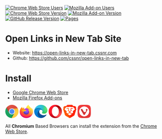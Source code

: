 [![Chrome Web Store Users](https://img.shields.io/chrome-web-store/users/efahmjakjnnmleokcaomicgfhobabdkc?logo=google&logoColor=white&label=google%20users)](https://chrome.google.com/webstore/detail/open-links-in-new-tab/efahmjakjnnmleokcaomicgfhobabdkc)
[![Mozilla Add-on Users](https://img.shields.io/amo/users/open-links-in-new-tab?logo=mozilla&label=mozilla%20users)](https://addons.mozilla.org/addon/open-links-in-new-tab)
[![Chrome Web Store Version](https://img.shields.io/chrome-web-store/v/efahmjakjnnmleokcaomicgfhobabdkc?label=chrome&logo=googlechrome)](https://chrome.google.com/webstore/detail/open-links-in-new-tab/efahmjakjnnmleokcaomicgfhobabdkc)
[![Mozilla Add-on Version](https://img.shields.io/amo/v/open-links-in-new-tab?label=firefox&logo=firefox)](https://addons.mozilla.org/addon/open-links-in-new-tab)
[![GitHub Release Version](https://img.shields.io/github/v/release/cssnr/open-links-in-new-tab?logo=github)](https://github.com/cssnr/open-links-in-new-tab/releases/latest)
[![Pages](https://github.com/cssnr/open-links-in-new-tab-site/actions/workflows/build.yaml/badge.svg)](https://github.com/cssnr/open-links-in-new-tab-site/actions/workflows/build.yaml)
# Open Links in New Tab Site

*   Website: https://open-links-in-new-tab.cssnr.com
*   Github: https://github.com/cssnr/open-links-in-new-tab

# Install

*   [Google Chrome Web Store](https://chrome.google.com/webstore/detail/open-links-in-new-tab/efahmjakjnnmleokcaomicgfhobabdkc)
*   [Mozilla Firefox Add-ons](https://addons.mozilla.org/addon/open-links-in-new-tab)

<a href="https://chrome.google.com/webstore/detail/open-links-in-new-tab/efahmjakjnnmleokcaomicgfhobabdkc" target="_blank">
    <img alt="Chrome" src="https://raw.githubusercontent.com/raivo-otp/issuer-icons/master/vectors/google.com/google-chrome.svg" width="42" height="42" /></a>
<a href="https://addons.mozilla.org/addon/open-links-in-new-tab" target="_blank">
    <img alt="Firefox" src="https://raw.githubusercontent.com/raivo-otp/issuer-icons/master/vectors/firefox.com/firefox.svg" width="42" height="42" /></a>
<a href="https://chrome.google.com/webstore/detail/open-links-in-new-tab/efahmjakjnnmleokcaomicgfhobabdkc" target="_blank">
    <img alt="Edge" src="https://raw.githubusercontent.com/raivo-otp/issuer-icons/master/vectors/microsoft.com/microsoft-edge.svg" width="42" height="42" /></a>
<a href="https://chrome.google.com/webstore/detail/open-links-in-new-tab/efahmjakjnnmleokcaomicgfhobabdkc" target="_blank">
    <img alt="Opera" src="https://raw.githubusercontent.com/raivo-otp/issuer-icons/master/vectors/opera.com/opera.svg" width="42" height="42" /></a>
<a href="https://chrome.google.com/webstore/detail/open-links-in-new-tab/efahmjakjnnmleokcaomicgfhobabdkc" target="_blank">
    <img alt="Brave" src="https://raw.githubusercontent.com/raivo-otp/issuer-icons/master/vectors/brave.com/brave.svg" width="42" height="42" /></a>
<a href="https://chrome.google.com/webstore/detail/open-links-in-new-tab/efahmjakjnnmleokcaomicgfhobabdkc" target="_blank">
    <img alt="Vivaldi" src="https://raw.githubusercontent.com/raivo-otp/issuer-icons/master/vectors/vivaldi.com/vivaldi.svg" width="42" height="42" /></a>
  
All **Chromium** Based Browsers can install the extension from the
[Chrome Web Store](https://chrome.google.com/webstore/detail/open-links-in-new-tab/efahmjakjnnmleokcaomicgfhobabdkc).
